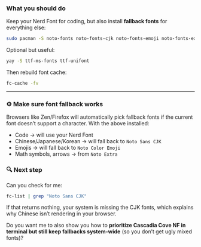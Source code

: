 ###  What you should do

Keep your Nerd Font for coding, but also install **fallback fonts** for everything else:

```bash
sudo pacman -S noto-fonts noto-fonts-cjk noto-fonts-emoji noto-fonts-extra
```

Optional but useful:

```bash
yay -S ttf-ms-fonts ttf-unifont
```

Then rebuild font cache:

```bash
fc-cache -fv
```

---

### ⚙️ Make sure font fallback works

Browsers like Zen/Firefox will automatically pick fallback fonts if the current font doesn’t support a character. With the above installed:

- Code → will use your Nerd Font
- Chinese/Japanese/Korean → will fall back to `Noto Sans CJK`
- Emojis → will fall back to `Noto Color Emoji`
- Math symbols, arrows → from `Noto Extra`

### 🔍 Next step

Can you check for me:

```bash
fc-list | grep "Noto Sans CJK"
```

If that returns nothing, your system is missing the CJK fonts, which explains why Chinese isn’t rendering in your browser.

Do you want me to also show you how to **prioritize Cascadia Cove NF in terminal but still keep fallbacks system-wide** (so you don’t get ugly mixed fonts)?

